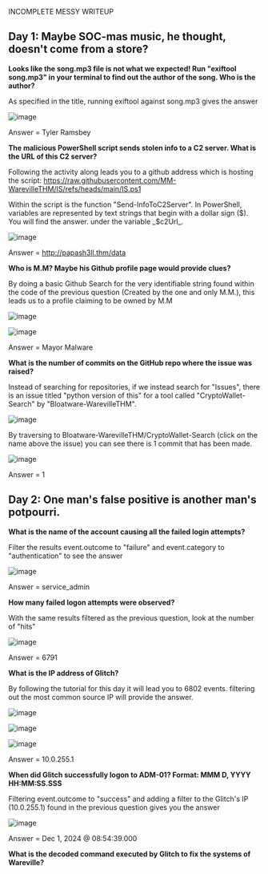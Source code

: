 INCOMPLETE MESSY WRITEUP

## Day 1: Maybe SOC-mas music, he thought, doesn't come from a store?

**Looks like the song.mp3 file is not what we expected! Run "exiftool song.mp3" in your terminal to find out the author of the song. Who is the author?** 

As specified in the title, running exiftool against song.mp3 gives the answer

![image](https://github.com/user-attachments/assets/88062853-40bd-4f34-871b-d8a5cc555e8d)

Answer = Tyler Ramsbey

**The malicious PowerShell script sends stolen info to a C2 server. What is the URL of this C2 server?**

Following the activity along leads you to a github address which is hosting the script:
https://raw.githubusercontent.com/MM-WarevilleTHM/IS/refs/heads/main/IS.ps1

Within the script is the function "Send-InfoToC2Server". In PowerShell, variables are represented by text strings that begin with a dollar sign ($). You will find the answer. under the variable _$c2Url_.

![image](https://github.com/user-attachments/assets/e062b283-c5f4-42da-8e2e-cbca832b5b8a)

Answer = http://papash3ll.thm/data

**Who is M.M? Maybe his Github profile page would provide clues?**

By doing a basic Github Search for the very identifiable string found within the code of the previous question (Created by the one and only M.M.), this leads us to a profile claiming to be owned by M.M

![image](https://github.com/user-attachments/assets/27a98888-3dfb-42a0-a213-87de874adde8)

![image](https://github.com/user-attachments/assets/dc0e85cd-4603-4180-b19c-f5a45d34279e)

Answer = Mayor Malware

**What is the number of commits on the GitHub repo where the issue was raised?**

Instead of searching for repositories, if we instead search for "Issues", there is an issue titled "python version of this" for a tool called "CryptoWallet-Search" by "Bloatware-WarevilleTHM".

![image](https://github.com/user-attachments/assets/5393c8aa-07cb-4f6f-8af4-b4ccf3059fe4)

By traversing to Bloatware-WarevilleTHM/CryptoWallet-Search (click on the name above the issue) you can see there is 1 commit that has been made.

![image](https://github.com/user-attachments/assets/f6543ff7-5833-438d-a1d8-65f14305d407)

Answer = 1

##  Day 2: One man's false positive is another man's potpourri.

**What is the name of the account causing all the failed login attempts?**

Filter the results event.outcome to "failure" and event.category to "authentication" to see the answer

![image](https://github.com/user-attachments/assets/9bc875f6-ca04-490b-b83b-c5094118307c)

Answer = service_admin

**How many failed logon attempts were observed?**

With the same results filtered as the previous question, look at the number of "hits"

![image](https://github.com/user-attachments/assets/195212e2-ec9e-4a4a-a84f-b0f58b313567)

Answer = 6791

**What is the IP address of Glitch?**

By following the tutorial for this day it will lead you to 6802 events. filtering out the most common source IP will provide the answer.

![image](https://github.com/user-attachments/assets/2caf0312-fb53-43a4-949b-1c0b25fa3946)

![image](https://github.com/user-attachments/assets/dbc0919e-8a1f-4933-97b4-f85696cd92e0)

![image](https://github.com/user-attachments/assets/ac30cf16-4c96-4f07-b896-ce69c869bb06)


Answer = 10.0.255.1

**When did Glitch successfully logon to ADM-01? Format: MMM D, YYYY HH:MM:SS.SSS**

Filtering event.outcome to "success" and adding a filter to the Glitch's IP (10.0.255.1) found in the previous question gives you the answer

![image](https://github.com/user-attachments/assets/5fceaec5-dfa1-4670-bbcf-afeee2420f6a)

Answer = Dec 1, 2024 @ 08:54:39.000

**What is the decoded command executed by Glitch to fix the systems of Wareville?**





